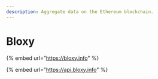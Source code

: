 ```yaml
---
description: Aggregate data on the Ethereum blockchain.
---
```


# Bloxy

{% embed url="https://bloxy.info" %}

{% embed url="https://api.bloxy.info" %}



